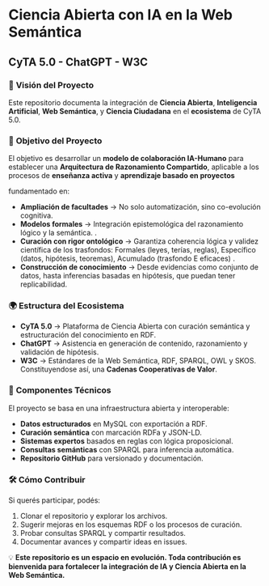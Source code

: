 # Ciencia Abierta con IA en la Web Semántica

## CyTA 5.0 - ChatGPT - W3C

### 📌 **Visión del Proyecto**
Este repositorio documenta la integración de **Ciencia Abierta**, **Inteligencia Artificial**, **Web Semántica**, y **Ciencia Ciudadana** en el **ecosistema** de CyTA 5.0.

### 📌 **Objetivo del Proyecto**
El objetivo es desarrollar un **modelo de colaboración IA-Humano** para establecer una **Arquitectura de Razonamiento Compartido**, aplicable a los procesos de **enseñanza activa** y **aprendizaje basado en proyectos**

fundamentado en:

- **Ampliación de facultades** → No solo automatización, sino co-evolución cognitiva.
- **Modelos formales** → Integración epistemológica del razonamiento lógico y la semántica. .
- **Curación con rigor ontológico** → Garantiza coherencia lógica y validez científica de los trasfondos: Formales (leyes, terías, reglas), Específico (datos, hipótesis, teoremas), Acumulado (trasfondo E eficaces) .
- **Construcción de conocimiento** → Desde evidencias como conjunto de datos, hasta inferencias basadas en hipótesis, que puedan tener replicabilidad.

### 🌍 **Estructura del Ecosistema**
- **CyTA 5.0** → Plataforma de Ciencia Abierta con curación semántica y estructuración del conocimiento en RDF.
- **ChatGPT** → Asistencia en generación de contenido, razonamiento y validación de hipótesis.
- **W3C** → Estándares de la Web Semántica, RDF, SPARQL, OWL y SKOS.
Constituyendose así, una **Cadenas Cooperativas de Valor**.
### 🚀 **Componentes Técnicos**
El proyecto se basa en una infraestructura abierta y interoperable:

- **Datos estructurados** en MySQL con exportación a RDF.
- **Curación semántica** con marcación RDFa y JSON-LD.
- **Sistemas expertos** basados en reglas con lógica proposicional.
- **Consultas semánticas** con SPARQL para inferencia automática.
- **Repositorio GitHub** para versionado y documentación.

### 🛠 **Cómo Contribuir**
Si querés participar, podés:
1. Clonar el repositorio y explorar los archivos.
2. Sugerir mejoras en los esquemas RDF o los procesos de curación.
3. Probar consultas SPARQL y compartir resultados.
4. Documentar avances y compartir ideas en issues.

💡 **Este repositorio es un espacio en evolución. Toda contribución es bienvenida para fortalecer la integración de IA y Ciencia Abierta en la Web Semántica.**

